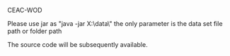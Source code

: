 CEAC-WOD


Please use jar as "java -jar X:\\data\\"
the only parameter is the data set file path or folder path

The source code will be subsequently available. 
